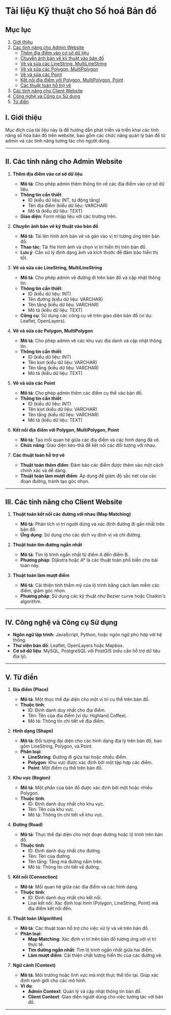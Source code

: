 # Tài liệu Kỹ thuật cho Số hoá Bản đồ

## Mục lục
1. [Giới thiệu](#i-giới-thiệu)
2. [Các tính năng cho Admin Website](#ii-các-tính-năng-cho-admin-website)
   - [Thêm địa điểm vào cơ sở dữ liệu](#1-thêm-địa-điểm-vào-cơ-sở-dữ-liệu)
   - [Chuyển ảnh bản vẽ kỹ thuật vào bản đồ](#2-chuyển-ảnh-bản-vẽ-kỹ-thuật-vào-bản-đồ)
   - [Vẽ và sửa các LineString, MultiLineString](#3-vẽ-và-sửa-các-linestring-multilinestring)
   - [Vẽ và sửa các Polygon, MultiPolygon](#4-vẽ-và-sửa-các-polygon-multipolygon)
   - [Vẽ và sửa các Point](#5-vẽ-và-sửa-các-point)
   - [Kết nối địa điểm với Polygon, MultiPolygon, Point](#6-kết-nối-địa-điểm-với-polygon-multipolygon-point)
   - [Các thuật toán hỗ trợ vẽ](#7-các-thuật-toán-hỗ-trợ-vẽ)
3. [Các tính năng cho Client Website](#iii-các-tính-năng-cho-client-website)
4. [Công nghệ và Công cụ Sử dụng](#iv-công-nghệ-và-công-cụ-sử-dụng)
5. [Từ điển](#v-từ-điển)



## I. Giới thiệu
Mục đích của tài liệu này là để hướng dẫn phát triển và triển khai các tính năng số hóa bản đồ trên website, bao gồm các chức năng quản lý bản đồ từ admin và các tính năng tương tác cho người dùng.

---

## II. Các tính năng cho Admin Website

1. **Thêm địa điểm vào cơ sở dữ liệu**
   - **Mô tả**: Cho phép admin thêm thông tin về các địa điểm vào cơ sở dữ liệu.
   - **Thông tin cần thiết**:
     - ID (kiểu dữ liệu: INT, tự động tăng)
     - Tên địa điểm (kiểu dữ liệu: VARCHAR)
     - Mô tả (kiểu dữ liệu: TEXT)
   - **Giao diện**: Form nhập liệu với các trường trên.

2. **Chuyển ảnh bản vẽ kỹ thuật vào bản đồ**
   - **Mô tả**: Tải lên hình ảnh bản vẽ và gán vào vị trí tương ứng trên bản đồ.
   - **Thao tác**: Tải file hình ảnh và chọn vị trí hiển thị trên bản đồ.
   - **Lưu ý**: Cần xử lý định dạng ảnh và kích thước để đảm bảo hiển thị tốt.

3. **Vẽ và sửa các LineString, MultiLineString**
   - **Mô tả**: Cho phép admin vẽ đường đi trên bản đồ và cập nhật thông tin.
   - **Thông tin cần thiết**:
     - ID (kiểu dữ liệu: INT)
     - Tên đường (kiểu dữ liệu: VARCHAR)
     - Tên tầng (kiểu dữ liệu: VARCHAR)
     - Mô tả (kiểu dữ liệu: TEXT)
   - **Công cụ**: Sử dụng các công cụ vẽ trên giao diện bản đồ (ví dụ: Leaflet, OpenLayers).

4. **Vẽ và sửa các Polygon, MultiPolygon**
   - **Mô tả**: Cho phép admin vẽ các khu vực địa danh và cập nhật thông tin.
   - **Thông tin cần thiết**:
     - ID (kiểu dữ liệu: INT)
     - Tên kiot (kiểu dữ liệu: VARCHAR)
     - Tên tầng (kiểu dữ liệu: VARCHAR)
     - Mô tả (kiểu dữ liệu: TEXT)

5. **Vẽ và sửa các Point**
   - **Mô tả**: Cho phép admin thêm các điểm cụ thể vào bản đồ.
   - **Thông tin cần thiết**:
     - ID (kiểu dữ liệu: INT)
     - Tên kiot (kiểu dữ liệu: VARCHAR)
     - Tên tầng (kiểu dữ liệu: VARCHAR)
     - Mô tả (kiểu dữ liệu: TEXT)

6. **Kết nối địa điểm với Polygon, MultiPolygon, Point**
   - **Mô tả**: Tạo mối quan hệ giữa các địa điểm và các hình dạng đã vẽ.
   - **Chức năng**: Giao diện kéo-thả để kết nối các đối tượng với nhau.

7. **Các thuật toán hỗ trợ vẽ**
   - **Thuật toán thêm điểm**: Đảm bảo các điểm được thêm vào một cách chính xác và dễ dàng.
   - **Thuật toán làm mượt điểm**: Áp dụng để giảm độ sắc nét của các đoạn đường, tránh tạo góc nhọn.

---

## III. Các tính năng cho Client Website

1. **Thuật toán kết nối các đường với nhau (Map Matching)**
   - **Mô tả**: Phân tích vị trí người dùng và xác định đường đi gần nhất trên bản đồ.
   - **Ứng dụng**: Sử dụng cho các dịch vụ định vị và chỉ đường.

2. **Thuật toán tìm đường ngắn nhất**
   - **Mô tả**: Tìm lộ trình ngắn nhất từ điểm A đến điểm B.
   - **Phương pháp**: Dijkstra hoặc A* là các thuật toán phổ biến cho bài toán này.

3. **Thuật toán làm mượt điểm**
   - **Mô tả**: Cải thiện tính thẩm mỹ của lộ trình bằng cách làm mềm các điểm, giảm góc nhọn.
   - **Phương pháp**: Sử dụng các kỹ thuật như Bezier curve hoặc Chaikin's algorithm.

---

## IV. Công nghệ và Công cụ Sử dụng
- **Ngôn ngữ lập trình**: JavaScript, Python, hoặc ngôn ngữ phù hợp với hệ thống.
- **Thư viện bản đồ**: Leaflet, OpenLayers hoặc Mapbox.
- **Cơ sở dữ liệu**: MySQL, PostgreSQL với PostGIS (nếu cần hỗ trợ dữ liệu địa lý).

---

## V. Từ điển

1. **Địa điểm (Place)**
   - **Mô tả**: Một thực thể đại diện cho một vị trí cụ thể trên bản đồ.
   - **Thuộc tính**:
     - ID: Định danh duy nhất cho địa điểm.
     - Tên: Tên của địa điểm (ví dụ: Highland Coffee).
     - Mô tả: Thông tin chi tiết về địa điểm.

2. **Hình dạng (Shape)**
   - **Mô tả**: Đối tượng đại diện cho các hình dạng địa lý trên bản đồ, bao gồm LineString, Polygon, và Point.
   - **Phân loại**:
     - **LineString**: Đường đi giữa hai hoặc nhiều điểm.
     - **Polygon**: Khu vực được xác định bởi một tập hợp các điểm.
     - **Point**: Một điểm cụ thể trên bản đồ.

3. **Khu vực (Region)**
   - **Mô tả**: Một phần của bản đồ được xác định bởi một hoặc nhiều Polygon.
   - **Thuộc tính**:
     - ID: Định danh duy nhất cho khu vực.
     - Tên: Tên của khu vực.
     - Mô tả: Thông tin chi tiết về khu vực.

4. **Đường (Road)**
   - **Mô tả**: Thực thể đại diện cho một đoạn đường hoặc lộ trình trên bản đồ.
   - **Thuộc tính**:
     - ID: Định danh duy nhất cho đường.
     - Tên: Tên của đường.
     - Tên tầng: Tầng mà đường nằm trên.
     - Mô tả: Thông tin chi tiết về đường.

5. **Kết nối (Connection)**
   - **Mô tả**: Mối quan hệ giữa các địa điểm và các hình dạng.
   - **Thuộc tính**:
     - ID: Định danh duy nhất cho kết nối.
     - Loại kết nối: Xác định loại hình (Polygon, LineString, Point) mà địa điểm kết nối đến.

6. **Thuật toán (Algorithm)**
   - **Mô tả**: Các thuật toán hỗ trợ cho việc xử lý và vẽ trên bản đồ.
   - **Phân loại**:
     - **Map Matching**: Xác định vị trí trên bản đồ tương ứng với vị trí thực tế.
     - **Tìm đường ngắn nhất**: Tìm lộ trình ngắn nhất giữa hai điểm.
     - **Làm mượt điểm**: Cải thiện chất lượng hiển thị của các đường vẽ.

7. **Ngữ cảnh (Context)**
   - **Mô tả**: Môi trường hoặc lĩnh vực mà một thực thể tồn tại. Giúp xác định ranh giới cho các mô hình.
   - **Ví dụ**: 
     - **Admin Context**: Quản lý và cập nhật thông tin bản đồ.
     - **Client Context**: Giao diện người dùng cho việc tương tác với bản đồ.

---

